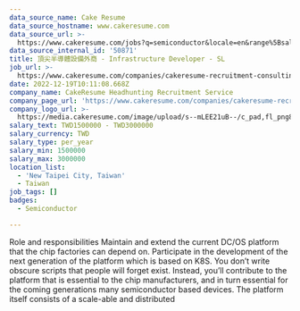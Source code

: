 ```yaml
---
data_source_name: Cake Resume
data_source_hostname: www.cakeresume.com
data_source_url: >-
  https://www.cakeresume.com/jobs?q=semiconductor&locale=en&range%5Bsalary_range%5D%5Bmin%5D=1000000
data_source_internal_id: '50871'
title: 頂尖半導體設備外商 - Infrastructure Developer - SL
job_url: >-
  https://www.cakeresume.com/companies/cakeresume-recruitment-consulting/jobs/542200
date: 2022-12-19T10:11:08.668Z
company_name: CakeResume Headhunting Recruitment Service
company_page_url: 'https://www.cakeresume.com/companies/cakeresume-recruitment-consulting'
company_logo_url: >-
  https://media.cakeresume.com/image/upload/s--mLEE21uB--/c_pad,fl_png8,h_200,w_200/v1620881212/vdbipassrdfr8omwzeq6.png
salary_text: TWD1500000 - TWD3000000
salary_currency: TWD
salary_type: per_year
salary_min: 1500000
salary_max: 3000000
location_list:
  - 'New Taipei City, Taiwan'
  - Taiwan
job_tags: []
badges:
  - Semiconductor

---
```


Role and responsibilities Maintain and extend the current DC/OS platform that the chip factories can depend on. Participate in the development of the next generation of the platform which is based on K8S. You don’t write obscure scripts that people will forget exist. Instead, you’ll contribute to the platform that is essential to the chip manufacturers, and in turn essential for the coming generations many semiconductor based devices. The platform itself consists of a scale-able and distributed 